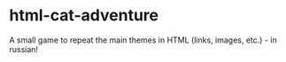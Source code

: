 # html-cat-adventure
A small game to repeat the main themes in HTML (links, images, etc.) - in russian!
